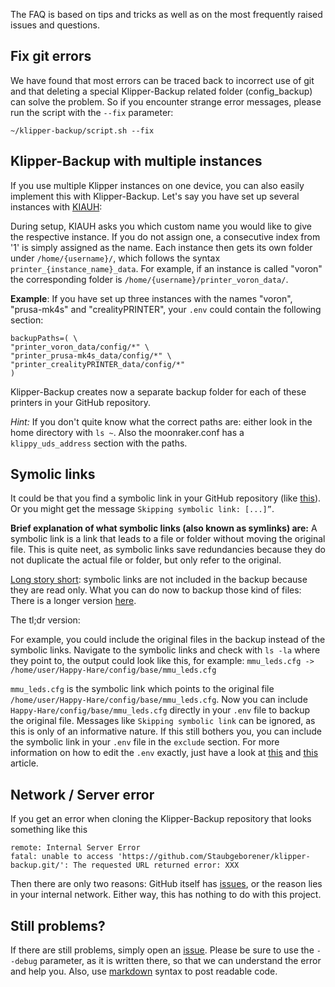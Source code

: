 The FAQ is based on tips and tricks as well as on the most frequently raised issues and questions.

## Fix git errors
We have found that most errors can be traced back to incorrect use of git and that deleting a special Klipper-Backup related folder (config_backup) can solve the problem. So if you encounter strange error messages, please run the script with the `--fix` parameter:

```shell
~/klipper-backup/script.sh --fix
```

## Klipper-Backup with multiple instances
If you use multiple Klipper instances on one device, you can also easily implement this with Klipper-Backup. Let's say you have set up several instances with [KIAUH](https://github.com/dw-0/kiauh):

During setup, KIAUH asks you which custom name you would like to give the respective instance. If you do not assign one, a consecutive index from '1' is simply assigned as the name.
Each instance then gets its own folder under `/home/{username}/`, which follows the syntax `printer_{instance_name}_data`. For example, if an instance is called "voron" the corresponding folder is `/home/{username}/printer_voron_data/`.

**Example**: If you have set up three instances with the names "voron", "prusa-mk4s" and "crealityPRINTER", your `.env` could contain the following section:

```shell
backupPaths=( \
"printer_voron_data/config/*" \
"printer_prusa-mk4s_data/config/*" \
"printer_crealityPRINTER_data/config/*"
)
```

Klipper-Backup creates now a separate backup folder for each of these printers in your GitHub repository.

*Hint:* If you don't quite know what the correct paths are: either look in the home directory with `ls ~`. Also the moonraker.conf has a `klippy_uds_address` section with the paths.

## Symolic links
It could be that you find a symbolic link in your GitHub repository (like [this](./images/symbolic_link_GitHub.png)). Or you might get the message `Skipping symbolic link: [...]”`.

**Brief explanation of what symbolic links (also known as symlinks) are:** A symbolic link is a link that leads to a file or folder without moving the original file. This is quite neet, as symbolic links save redundancies because they do not duplicate the actual file or folder, but only refer to the original.

[Long story short](https://github.com/Staubgeborener/Klipper-Backup/issues/69#issuecomment-1965839873): symbolic links are not included in the backup because they are read only. What you can do now to backup those kind of files: There is a longer version [here](https://github.com/Staubgeborener/Klipper-Backup/issues/121#issuecomment-2345459135).

The tl;dr version:

For example, you could include the original files in the backup instead of the symbolic links. Navigate to the symbolic links and check with `ls -la` where they point to, the output could look like this, for example:
`mmu_leds.cfg -> /home/user/Happy-Hare/config/base/mmu_leds.cfg`

`mmu_leds.cfg` is the symbolic link which points to the original file `/home/user/Happy-Hare/config/base/mmu_leds.cfg`. Now you can include `Happy-Hare/config/base/mmu_leds.cfg` directly in your `.env` file to backup the original file.
Messages like `Skipping symbolic link` can be ignored, as this is only of an informative nature. If this still bothers you, you can include the symbolic link in your `.env` file in the `exclude` section.
For more information on how to edit the `.env` exactly, just have a look at [this](configuration/#paths) and [this](configuration/#gitignore-do-not-upload-certain-files) article.

## Network / Server error
If you get an error when cloning the Klipper-Backup repository that looks something like this

```shell
remote: Internal Server Error
fatal: unable to access 'https://github.com/Staubgeborener/klipper-backup.git/': The requested URL returned error: XXX
```

Then there are only two reasons: GitHub itself has [issues](https://www.githubstatus.com/), or the reason lies in your internal network. Either way, this has nothing to do with this project.

## Still problems?
If there are still problems, simply open an [issue](https://github.com/Staubgeborener/klipper-backup/issues). Please be sure to use the `--debug` parameter, as it is written there, so that we can understand the error and help you. Also, use [markdown](https://docs.github.com/de/get-started/writing-on-github/getting-started-with-writing-and-formatting-on-github/basic-writing-and-formatting-syntax) syntax to post readable code.
